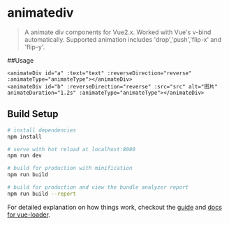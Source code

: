 # animatediv

> A animate div components for Vue2.x. Worked with Vue's v-bind automatically. Supported animation includes 'drop','push','flip-x' and 'flip-y'.

##Usage

```
<animateDiv id="a" :text="text" :reverseDirection="reverse" :animateType="animateType"></animateDiv>
<animateDiv id="b" :reverseDirection="reverse" :src="src" alt="图片" animateDuration="1.2s" :animateType="animateType"></animateDiv>
```

## Build Setup

``` bash
# install dependencies
npm install

# serve with hot reload at localhost:8080
npm run dev

# build for production with minification
npm run build

# build for production and view the bundle analyzer report
npm run build --report
```

For detailed explanation on how things work, checkout the [guide](http://vuejs-templates.github.io/webpack/) and [docs for vue-loader](http://vuejs.github.io/vue-loader).
